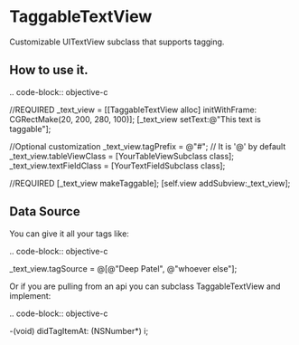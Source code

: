 TaggableTextView
================

Customizable UITextView subclass that supports tagging.

How to use it.
--------------

.. code-block:: objective-c

  //REQUIRED
  _text_view = [[TaggableTextView alloc] initWithFrame: CGRectMake(20, 200, 280, 100)];
  [_text_view setText:@"This text is taggable"];
  
  //Optional customization
  _text_view.tagPrefix = @"#"; // It is '@' by default 
  _text_view.tableViewClass = [YourTableViewSubclass class];
  _text_view.textFieldClass = [YourTextFieldSubclass class];
  
  
  //REQUIRED
  [_text_view makeTaggable];
  [self.view addSubview:_text_view];

Data Source
-----------
You can give it all your tags like:

.. code-block:: objective-c

  _text_view.tagSource = @[@"Deep Patel", @"whoever else"];
  
Or if you are pulling from an api you can subclass TaggableTextView and implement:

.. code-block:: objective-c

  -(void) didTagItemAt: (NSNumber*) i;
